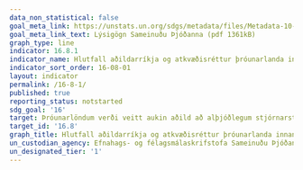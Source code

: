 ```yaml
---
data_non_statistical: false
goal_meta_link: https://unstats.un.org/sdgs/metadata/files/Metadata-10-06-01.pdf
goal_meta_link_text: Lýsigögn Sameinuðu Þjóðanna (pdf 1361kB)
graph_type: line
indicator: 16.8.1
indicator_name: Hlutfall aðildarríkja og atkvæðisréttur þróunarlanda innan alþjóðastofnana.
indicator_sort_order: 16-08-01
layout: indicator
permalink: /16-8-1/
published: true
reporting_status: notstarted
sdg_goal: '16'
target: Þróunarlöndum verði veitt aukin aðild að alþjóðlegum stjórnarstofnunum.
target_id: '16.8'
graph_title: Hlutfall aðildarríkja og atkvæðisréttur þróunarlanda innan alþjóðastofnana.
un_custodian_agency: Efnahags- og félagsmálaskrifstofa Sameinuðu Þjóðanna (DESA), Skrifstofa Sameinuðu Þjóðanna um fjármögnun fyrir sjálfbæra þróun (FFDO)
un_designated_tier: '1'
---
```


